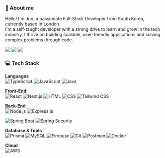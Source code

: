 ### 👋 About me
Hello! I'm Jun, a passionate Full-Stack Developer from South Korea, currently based in London. </br>
I'm a self-taught developer with a strong drive to learn and grow in the tech industry. I thrive on building scalable, user-friendly applications and solving complex problems through code. </br>

<a href="https://www.linkedin.com/in/jun-young-park-220bb4229/" target="_blank"><img src="https://img.shields.io/badge/LinkedIn-0A66C2?style=flat&logo=linkedin&logoColor=white"/></a>
<a href="https://portfolio-v2-hazel-five.vercel.app/" target="_blank"><img src="https://img.shields.io/badge/Portfolio-000000?style=flat&logo=svg&logoColor=white"/></a>
<a href="https://github.com/Jun0613-spec" target="_blank"><img src="https://img.shields.io/badge/GitHub-181717?style=flat&logo=github&logoColor=white"/></a>


### 💻 Tech Stack

**Languages** </br>
![TypeScript](https://img.shields.io/badge/TypeScript-007ACC?style=for-the-badge&logo=typescript&logoColor=white)
![JavaScript](https://img.shields.io/badge/JavaScript-F7DF1E?style=for-the-badge&logo=javascript&logoColor=white)
![Java](https://img.shields.io/badge/Java-E34F26?style=for-the-badge&logo=java&logoColor=white)

**Front-End** </br>
![React](https://img.shields.io/badge/React-61DAFB?style=for-the-badge&logo=react&logoColor=white)
![Next.js](https://img.shields.io/badge/Next.js-000000?style=for-the-badge&logo=next.js&logoColor=white)
![HTML](https://img.shields.io/badge/HTML5-E34F26?style=for-the-badge&logo=html5&logoColor=white)
![CSS](https://img.shields.io/badge/CSS3-1572B6?style=for-the-badge&logo=css3&logoColor=white)
![Tailwind CSS](https://img.shields.io/badge/Tailwind%20CSS-38B2AC?style=for-the-badge&logo=tailwind-css&logoColor=white)

**Back-End** </br>
![Node.js](https://img.shields.io/badge/Node.js-43853D?style=for-the-badge&logo=node.js&logoColor=white)
![Express.js](https://img.shields.io/badge/Express.js-000000?style=for-the-badge&logo=express&logoColor=white)

![Spring Boot](https://img.shields.io/badge/Spring%20Boot-6DB33F?style=for-the-badge&logo=spring-boot&logoColor=white)
![Spring Security](https://img.shields.io/badge/Spring%20Security-6DB33F?style=for-the-badge&logo=spring-security&logoColor=white)

**Database & Tools** </br>
![Prisma](https://img.shields.io/badge/Prisma-2D3748?style=for-the-badge&logo=prisma&logoColor=white)
![MySQL](https://img.shields.io/badge/MySQL-4479A1?style=for-the-badge&logo=mysql&logoColor=white)
![Firebase](https://img.shields.io/badge/Firebase-FFCA28?style=for-the-badge&logo=firebase&logoColor=white)
![Git](https://img.shields.io/badge/Git-F05032?style=for-the-badge&logo=git&logoColor=white)
![Postman](https://img.shields.io/badge/Postman-FF6C37?style=for-the-badge&logo=postman&logoColor=white)
![Docker](https://img.shields.io/badge/Docker-2496ED?style=for-the-badge&logo=docker&logoColor=white)


**Cloud** </br>
![AWS](https://img.shields.io/badge/AWS-232F3E?style=for-the-badge&logo=amazon-aws&logoColor=white)

